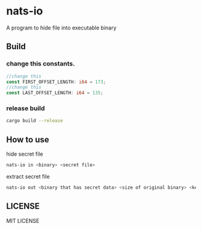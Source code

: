 # nats-io
A program to hide file into executable binary

## Build
### change this constants.
```rust:main.rs
//change this
const FIRST_OFFSET_LENGTH: i64 = 173;
//change this
const LAST_OFFSET_LENGTH: i64 = 135;
```

### release build
```bash
cargo build --release
```

## How to use
hide secret file
```bash
nats-io in <binary> <secret file>
```

extract secret file

```bash
nats-io out <binary that has secret data> <size of original binary> <key>
```

## LICENSE
MIT LICENSE
